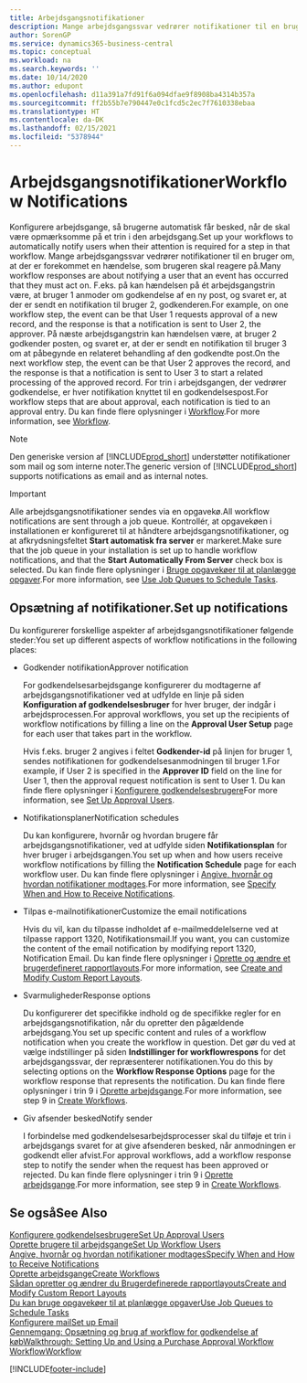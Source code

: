 ```yaml
---
title: Arbejdsgangsnotifikationer
description: Mange arbejdsgangssvar vedrører notifikationer til en bruger om, at der er forekommet en hændelse, som brugeren skal reagere på. F.eks. på kan hændelsen på ét arbejdsgangstrin være, at bruger 1 anmoder om godkendelse af en ny post, og svaret er, at der er sendt en notifikation til bruger 2, godkenderen. På næste arbejdsgangstrin kan hændelsen være, at bruger 2 godkender posten, og svaret er, at der er sendt en notifikation til bruger 3 om at påbegynde en relateret behandling af den godkendte post. For trin i arbejdsgangen, der vedrører godkendelse, er hver notifikation knyttet til en godkendelsespost.
author: SorenGP
ms.service: dynamics365-business-central
ms.topic: conceptual
ms.workload: na
ms.search.keywords: ''
ms.date: 10/14/2020
ms.author: edupont
ms.openlocfilehash: d11a391a7fd91f6a094dfae9f8908ba4314b357a
ms.sourcegitcommit: ff2b55b7e790447e0c1fcd5c2ec7f7610338ebaa
ms.translationtype: HT
ms.contentlocale: da-DK
ms.lasthandoff: 02/15/2021
ms.locfileid: "5378944"
---
```

# <a name="workflow-notifications"></a><span data-ttu-id="28a45-106">Arbejdsgangsnotifikationer</span><span class="sxs-lookup"><span data-stu-id="28a45-106">Workflow Notifications</span></span>

<span data-ttu-id="28a45-107">Konfigurere arbejdsgange, så brugerne automatisk får besked, når de skal være opmærksomme på et trin i den arbejdsgang.</span><span class="sxs-lookup"><span data-stu-id="28a45-107">Set up your workflows to automatically notify users when their attention is required for a step in that workflow.</span></span> <span data-ttu-id="28a45-108">Mange arbejdsgangssvar vedrører notifikationer til en bruger om, at der er forekommet en hændelse, som brugeren skal reagere på.</span><span class="sxs-lookup"><span data-stu-id="28a45-108">Many workflow responses are about notifying a user that an event has occurred that they must act on.</span></span> <span data-ttu-id="28a45-109">F.eks. på kan hændelsen på ét arbejdsgangstrin være, at bruger 1 anmoder om godkendelse af en ny post, og svaret er, at der er sendt en notifikation til bruger 2, godkenderen.</span><span class="sxs-lookup"><span data-stu-id="28a45-109">For example, on one workflow step, the event can be that User 1 requests approval of a new record, and the response is that a notification is sent to User 2, the approver.</span></span> <span data-ttu-id="28a45-110">På næste arbejdsgangstrin kan hændelsen være, at bruger 2 godkender posten, og svaret er, at der er sendt en notifikation til bruger 3 om at påbegynde en relateret behandling af den godkendte post.</span><span class="sxs-lookup"><span data-stu-id="28a45-110">On the next workflow step, the event can be that User 2 approves the record, and the response is that a notification is sent to User 3 to start a related processing of the approved record.</span></span> <span data-ttu-id="28a45-111">For trin i arbejdsgangen, der vedrører godkendelse, er hver notifikation knyttet til en godkendelsespost.</span><span class="sxs-lookup"><span data-stu-id="28a45-111">For workflow steps that are about approval, each notification is tied to an approval entry.</span></span> <span data-ttu-id="28a45-112">Du kan finde flere oplysninger i [Workflow](across-workflow.md).</span><span class="sxs-lookup"><span data-stu-id="28a45-112">For more information, see [Workflow](across-workflow.md).</span></span>  

> [!NOTE]  
> <span data-ttu-id="28a45-113">Den generiske version af [!INCLUDE[prod_short](includes/prod_short.md)] understøtter notifikationer som mail og som interne noter.</span><span class="sxs-lookup"><span data-stu-id="28a45-113">The generic version of [!INCLUDE[prod_short](includes/prod_short.md)] supports notifications as email and as internal notes.</span></span>  

> [!IMPORTANT]  
> <span data-ttu-id="28a45-114">Alle arbejdsgangsnotifikationer sendes via en opgavekø.</span><span class="sxs-lookup"><span data-stu-id="28a45-114">All workflow notifications are sent through a job queue.</span></span> <span data-ttu-id="28a45-115">Kontrollér, at opgavekøen i installationen er konfigureret til at håndtere arbejdsgangsnotifikationer, og at afkrydsningsfeltet **Start automatisk fra server** er markeret.</span><span class="sxs-lookup"><span data-stu-id="28a45-115">Make sure that the job queue in your installation is set up to handle workflow notifications, and that the **Start Automatically From Server** check box is selected.</span></span> <span data-ttu-id="28a45-116">Du kan finde flere oplysninger i [Bruge opgavekøer til at planlægge opgaver](admin-job-queues-schedule-tasks.md).</span><span class="sxs-lookup"><span data-stu-id="28a45-116">For more information, see [Use Job Queues to Schedule Tasks](admin-job-queues-schedule-tasks.md).</span></span>

## <a name="set-up-notifications"></a><span data-ttu-id="28a45-117">Opsætning af notifikationer.</span><span class="sxs-lookup"><span data-stu-id="28a45-117">Set up notifications</span></span>

<span data-ttu-id="28a45-118">Du konfigurerer forskellige aspekter af arbejdsgangsnotifikationer følgende steder:</span><span class="sxs-lookup"><span data-stu-id="28a45-118">You set up different aspects of workflow notifications in the following places:</span></span>  

* <span data-ttu-id="28a45-119">Godkender notifikation</span><span class="sxs-lookup"><span data-stu-id="28a45-119">Approver notification</span></span>

    <span data-ttu-id="28a45-120">For godkendelsesarbejdsgange konfigurerer du modtagerne af arbejdsgangsnotifikationer ved at udfylde en linje på siden **Konfiguration af godkendelsesbruger** for hver bruger, der indgår i arbejdsprocessen.</span><span class="sxs-lookup"><span data-stu-id="28a45-120">For approval workflows, you set up the recipients of workflow notifications by filling a line on the **Approval User Setup** page for each user that takes part in the workflow.</span></span>  

    <span data-ttu-id="28a45-121">Hvis f.eks. bruger 2 angives i feltet **Godkender-id** på linjen for bruger 1, sendes notifikationen for godkendelsesanmodningen til bruger 1.</span><span class="sxs-lookup"><span data-stu-id="28a45-121">For example, if User 2 is specified in the **Approver ID** field on the line for User 1, then the approval request notification is sent to User 1.</span></span> <span data-ttu-id="28a45-122">Du kan finde flere oplysninger i [Konfigurere godkendelsesbrugere](across-how-to-set-up-approval-users.md)</span><span class="sxs-lookup"><span data-stu-id="28a45-122">For more information, see [Set Up Approval Users](across-how-to-set-up-approval-users.md).</span></span>  
* <span data-ttu-id="28a45-123">Notifikationsplaner</span><span class="sxs-lookup"><span data-stu-id="28a45-123">Notification schedules</span></span>

    <span data-ttu-id="28a45-124">Du kan konfigurere, hvornår og hvordan brugere får arbejdsgangsnotifikationer, ved at udfylde siden **Notifikationsplan** for hver bruger i arbejdsgangen.</span><span class="sxs-lookup"><span data-stu-id="28a45-124">You set up when and how users receive workflow notifications by filling the **Notification Schedule** page for each workflow user.</span></span> <span data-ttu-id="28a45-125">Du kan finde flere oplysninger i [Angive, hvornår og hvordan notifikationer modtages](across-how-to-specify-when-and-how-to-receive-notifications.md).</span><span class="sxs-lookup"><span data-stu-id="28a45-125">For more information, see [Specify When and How to Receive Notifications](across-how-to-specify-when-and-how-to-receive-notifications.md).</span></span>  
* <span data-ttu-id="28a45-126">Tilpas e-mailnotifikationer</span><span class="sxs-lookup"><span data-stu-id="28a45-126">Customize the email notifications</span></span>

    <span data-ttu-id="28a45-127">Hvis du vil, kan du tilpasse indholdet af e-mailmeddelelserne ved at tilpasse rapport 1320, Notifikationsmail.</span><span class="sxs-lookup"><span data-stu-id="28a45-127">If you want, you can customize the content of the email notification by modifying report 1320, Notification Email.</span></span> <span data-ttu-id="28a45-128">Du kan finde flere oplysninger i [Oprette og ændre et brugerdefineret rapportlayouts](ui-how-create-custom-report-layout.md).</span><span class="sxs-lookup"><span data-stu-id="28a45-128">For more information, see [Create and Modify Custom Report Layouts](ui-how-create-custom-report-layout.md).</span></span>  
* <span data-ttu-id="28a45-129">Svarmuligheder</span><span class="sxs-lookup"><span data-stu-id="28a45-129">Response options</span></span>

    <span data-ttu-id="28a45-130">Du konfigurerer det specifikke indhold og de specifikke regler for en arbejdsgangsnotifikation, når du opretter den pågældende arbejdsgang.</span><span class="sxs-lookup"><span data-stu-id="28a45-130">You set up specific content and rules of a workflow notification when you create the workflow in question.</span></span> <span data-ttu-id="28a45-131">Det gør du ved at vælge indstillinger på siden **Indstillinger for workflowrespons** for det arbejdsgangssvar, der repræsenterer notifikationen.</span><span class="sxs-lookup"><span data-stu-id="28a45-131">You do this by selecting options on the **Workflow Response Options** page for the workflow response that represents the notification.</span></span> <span data-ttu-id="28a45-132">Du kan finde flere oplysninger i trin 9 i [Oprette arbejdsgange](across-how-to-create-workflows.md).</span><span class="sxs-lookup"><span data-stu-id="28a45-132">For more information, see step 9 in [Create Workflows](across-how-to-create-workflows.md).</span></span>  

* <span data-ttu-id="28a45-133">Giv afsender besked</span><span class="sxs-lookup"><span data-stu-id="28a45-133">Notify sender</span></span>

    <span data-ttu-id="28a45-134">I forbindelse med godkendelsesarbejdsprocesser skal du tilføje et trin i arbejdsgangs svaret for at give afsenderen besked, når anmodningen er godkendt eller afvist.</span><span class="sxs-lookup"><span data-stu-id="28a45-134">For approval workflows, add a workflow response step to notify the sender when the request has been approved or rejected.</span></span> <span data-ttu-id="28a45-135">Du kan finde flere oplysninger i trin 9 i [Oprette arbejdsgange](across-how-to-create-workflows.md).</span><span class="sxs-lookup"><span data-stu-id="28a45-135">For more information, see step 9 in [Create Workflows](across-how-to-create-workflows.md).</span></span>  

## <a name="see-also"></a><span data-ttu-id="28a45-136">Se også</span><span class="sxs-lookup"><span data-stu-id="28a45-136">See Also</span></span>

[<span data-ttu-id="28a45-137">Konfigurere godkendelsesbrugere</span><span class="sxs-lookup"><span data-stu-id="28a45-137">Set Up Approval Users</span></span>](across-how-to-set-up-approval-users.md)  
[<span data-ttu-id="28a45-138">Oprette brugere til arbejdsgange</span><span class="sxs-lookup"><span data-stu-id="28a45-138">Set Up Workflow Users</span></span>](across-how-to-set-up-workflow-users.md)  
[<span data-ttu-id="28a45-139">Angive, hvornår og hvordan notifikationer modtages</span><span class="sxs-lookup"><span data-stu-id="28a45-139">Specify When and How to Receive Notifications</span></span>](across-how-to-specify-when-and-how-to-receive-notifications.md)  
[<span data-ttu-id="28a45-140">Oprette arbejdsgange</span><span class="sxs-lookup"><span data-stu-id="28a45-140">Create Workflows</span></span>](across-how-to-create-workflows.md)  
[<span data-ttu-id="28a45-141">Sådan opretter og ændrer du Brugerdefinerede rapportlayouts</span><span class="sxs-lookup"><span data-stu-id="28a45-141">Create and Modify Custom Report Layouts</span></span>](ui-how-create-custom-report-layout.md)  
[<span data-ttu-id="28a45-142">Du kan bruge opgavekøer til at planlægge opgaver</span><span class="sxs-lookup"><span data-stu-id="28a45-142">Use Job Queues to Schedule Tasks</span></span>](admin-job-queues-schedule-tasks.md)  
[<span data-ttu-id="28a45-143">Konfigurere mail</span><span class="sxs-lookup"><span data-stu-id="28a45-143">Set up Email</span></span>](admin-how-setup-email.md)  
[<span data-ttu-id="28a45-144">Gennemgang: Opsætning og brug af workflow for godkendelse af køb</span><span class="sxs-lookup"><span data-stu-id="28a45-144">Walkthrough: Setting Up and Using a Purchase Approval Workflow</span></span>](walkthrough-setting-up-and-using-a-purchase-approval-workflow.md)  
[<span data-ttu-id="28a45-145">Workflow</span><span class="sxs-lookup"><span data-stu-id="28a45-145">Workflow</span></span>](across-workflow.md)  


[!INCLUDE[footer-include](includes/footer-banner.md)]